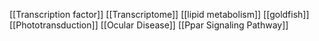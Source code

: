 [[Transcription factor]]
[[Transcriptome]]
[[lipid metabolism]]
[[goldfish]]
[[Phototransduction]]
[[Ocular Disease]]
[[Ppar Signaling Pathway]]
